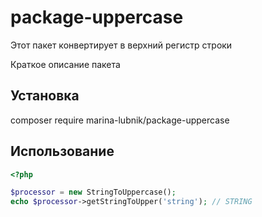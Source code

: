 # package-uppercase

Этот пакет конвертирует в верхний регистр строки

Краткое описание пакета

## Установка

composer require marina-lubnik/package-uppercase

## Использование

```php
<?php

$processor = new StringToUppercase();
echo $processor->getStringToUpper('string'); // STRING
